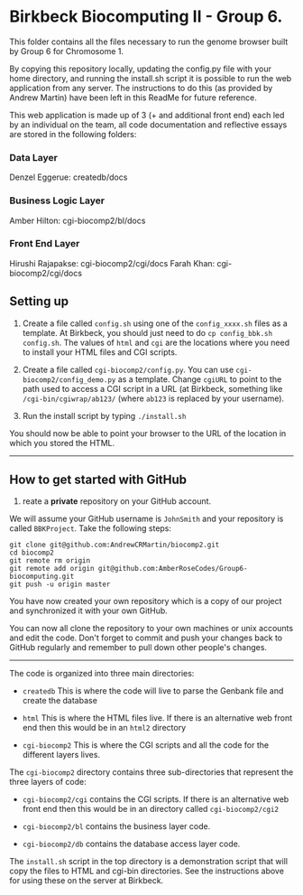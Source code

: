 Birkbeck Biocomputing II - Group 6.
======================================

This folder contains all the files necessary to run the genome browser built by Group 6 for Chromosome 1. 

By copying this repository locally, updating the config.py file with your home directory, and running the install.sh script it is possible to run the web application from any server.  The instructions to do this (as provided by Andrew Martin) have been left in this ReadMe for future reference. 

This web application is made up of 3 (+ and additional front end) each led by an individual on the team, all code documentation and reflective essays are stored in the following folders: 

### Data Layer
Denzel Eggerue: createdb/docs

### Business Logic Layer
Amber Hilton: cgi-biocomp2/bl/docs

### Front End Layer
Hirushi Rajapakse: cgi-biocomp2/cgi/docs
Farah Khan: cgi-biocomp2/cgi/docs 



## Setting up 

1. Create a file called `config.sh` using one of the `config_xxxx.sh`
files as a template. At Birkbeck, you should just need to do `cp
config_bbk.sh config.sh`. The values of `html` and `cgi`
are the locations where you need to install your HTML files and CGI
scripts.

2. Create a file called `cgi-biocomp2/config.py`. You can use
`cgi-biocomp2/config_demo.py` as a template. Change `cgiURL` to point
to the path used to access a CGI script in a URL (at Birkbeck,
something like `/cgi-bin/cgiwrap/ab123/` (where `ab123` is replaced by
your username).

3. Run the install script by typing `./install.sh`

You should now be able to point your browser to the URL of the
location in which you stored the HTML.

-----------------------------------------------------------------------

How to get started with GitHub
------------------------

1. reate a **private** repository on your GitHub account.

We will assume your GitHub username is `JohnSmith` and your repository
is called `BBKProject`. Take the following steps:

```
git clone git@github.com:AndrewCRMartin/biocomp2.git
cd biocomp2
git remote rm origin
git remote add origin git@github.com:AmberRoseCodes/Group6-biocomputing.git
git push -u origin master
```

You have now created your own repository which is a copy of our project and 
synchronized it with your own GitHub.

You can now all clone the repository to your own machines or unix
accounts and edit the code. Don't forget to commit and push your
changes back to GitHub regularly and remember to pull down other
people's changes.

-----------------------------------------------------------------------

The code is organized into three main directories:

- `createdb` This is where the code will live to parse the Genbank
  file and create the database

- `html` This is where the HTML files live. If there is an alternative
  web front end then this would be in an `html2` directory

- `cgi-biocomp2` This is where the CGI scripts and all the code for
  the different layers lives.

The `cgi-biocomp2` directory contains three sub-directories that
represent the three layers of code:

- `cgi-biocomp2/cgi` contains the CGI scripts. If there is an
  alternative web front end then this would be in an directory called
  `cgi-biocomp2/cgi2`

- `cgi-biocomp2/bl` contains the business layer code.

- `cgi-biocomp2/db` contains the database access layer code.

The `install.sh` script in the top directory is a demonstration script that will copy the files to HTML and cgi-bin directories. See the instructions above for using these on the server at Birkbeck.

